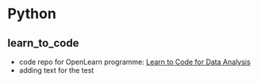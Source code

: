 # Python

## learn_to_code
- code repo for OpenLearn programme: [Learn to Code for Data Analysis](https://www.open.edu/openlearn/science-maths-technology/learn-code-data-analysis/content-section-overview)
- adding text for the test